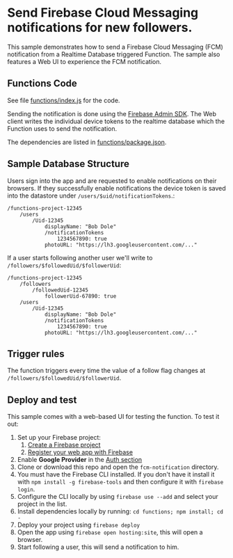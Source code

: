 # Send Firebase Cloud Messaging notifications for new followers.

This sample demonstrates how to send a Firebase Cloud Messaging (FCM) notification from a Realtime Database triggered Function. The sample also features a Web UI to experience the FCM notification.

## Functions Code

See file [functions/index.js](functions/index.js) for the code.

Sending the notification is done using the [Firebase Admin SDK](https://www.npmjs.com/package/firebase-admin). The Web client writes the individual device tokens to the realtime database which the Function uses to send the notification.

The dependencies are listed in [functions/package.json](functions/package.json).

## Sample Database Structure

Users sign into the app and are requested to enable notifications on their browsers. If they successfully enable notifications the device token is saved into the datastore under `/users/$uid/notificationTokens`.:

```
/functions-project-12345
    /users
        /Uid-12345
            displayName: "Bob Dole"
            /notificationTokens
                1234567890: true
            photoURL: "https://lh3.googleusercontent.com/..."

```

If a user starts following another user we'll write to `/followers/$followedUid/$followerUid`:

```
/functions-project-12345
    /followers
        /followedUid-12345
            followerUid-67890: true
    /users
        /Uid-12345
            displayName: "Bob Dole"
            /notificationTokens
                1234567890: true
            photoURL: "https://lh3.googleusercontent.com/..."

```

## Trigger rules

The function triggers every time the value of a follow flag changes at `/followers/$followedUid/$followerUid`.

## Deploy and test

This sample comes with a web-based UI for testing the function. To test it out:

1.  Set up your Firebase project:
    1.  [Create a Firebase project](https://firebase.google.com/docs/web/setup/#create-firebase-project)
    1.  [Register your web app with Firebase](https://firebase.google.com/docs/web/setup/#register-app)
1.  Enable **Google Provider** in the [Auth section](https://console.firebase.google.com/project/_/authentication/providers)
1.  Clone or download this repo and open the `fcm-notification` directory.
1.  You must have the Firebase CLI installed. If you don't have it install it with `npm install -g firebase-tools` and then configure it with `firebase login`.
1.  Configure the CLI locally by using `firebase use --add` and select your project in the list.
1.  Install dependencies locally by running: `cd functions; npm install; cd -`
1.  Deploy your project using `firebase deploy`
1.  Open the app using `firebase open hosting:site`, this will open a browser.
1.  Start following a user, this will send a notification to him.
